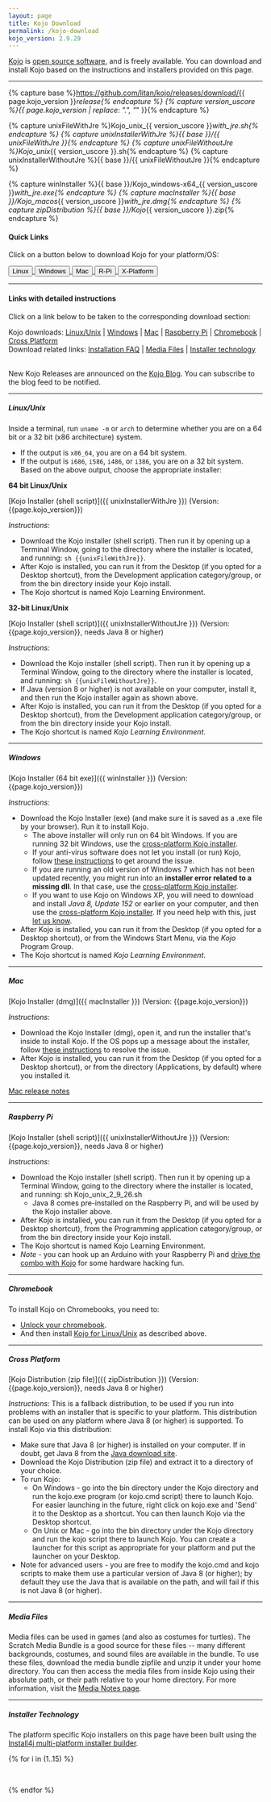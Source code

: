 ```yaml
---
layout: page
title: Kojo Download
permalink: /kojo-download
kojo_version: 2.9.29
---
```


[Kojo](/kojo) is [open source software](https://github.com/litan/kojo), and is freely available. You can download and install Kojo based on the instructions and installers provided on this page.

---

{% capture base %}https://github.com/litan/kojo/releases/download/{{ page.kojo_version }}_release{% endcapture %}
{% capture version_uscore %}{{ page.kojo_version | replace: ".", "_" }}{% endcapture %}

{% capture unixFileWithJre %}Kojo_unix_{{ version_uscore }}_with_jre.sh{% endcapture %}
{% capture unixInstallerWithJre %}{{ base }}/{{ unixFileWithJre }}{% endcapture %}
{% capture unixFileWithoutJre %}Kojo_unix_{{ version_uscore }}.sh{% endcapture %}
{% capture unixInstallerWithoutJre %}{{ base }}/{{ unixFileWithoutJre }}{% endcapture %}

{% capture winInstaller %}{{ base }}/Kojo_windows-x64_{{ version_uscore }}_with_jre.exe{% endcapture %}
{% capture macInstaller %}{{ base }}/Kojo_macos_{{ version_uscore }}_with_jre.dmg{% endcapture %}
{% capture zipDistribution %}{{ base }}/Kojo_{{ version_uscore }}.zip{% endcapture %}

#### Quick Links

Click on a button below to download Kojo for your platform/OS:

<div class="row ml-1 mb-4">
  <a href="{{ unixInstallerWithJre }}">
    <button type="button" class="btn btn-primary btn-theme-bg">Linux</button>
  </a>

  <a href="{{ winInstaller }}">
    <button type="button" class="btn btn-primary btn-theme-bg">Windows</button>
  </a>

  <a href="{{ macInstaller }}">
    <button type="button" class="btn btn-primary btn-theme-bg">Mac</button>
  </a>

  <a href="{{ unixInstallerWithoutJre }}">
    <button type="button" class="btn btn-primary btn-theme-bg">R-Pi</button>
  </a>

  <a href="{{ zipDistribution }}">
    <button type="button" class="btn btn-primary btn-theme-bg">X-Platform</button>
  </a>
</div>

---

#### Links with detailed instructions

Click on a link below to be taken to the corresponding download section:
<div>
  Kojo downloads:
      <a href="#unix">Linux/Unix</a> | <a href="#win">Windows</a> | <a href="#mac">Mac</a> | <a href="#rpi">Raspberry Pi</a> | <a href="#chromebook">Chromebook</a> | <a href="#crossplatform">Cross Platform</a>
      <br/>
  Download related links:
      <a href="https://docs.kogics.net/faq/installation-faq.html">Installation FAQ</a> | <a href="#media">Media Files</a> | <a href="#install4j">Installer technology</a>
      <br/><br/>
</div>

New Kojo Releases are announced on the [Kojo Blog](/blog). You can subscribe to the blog feed to be notified.

---

<h5 id="unix">Linux/Unix</h5>

Inside a terminal, run `uname -m` or `arch` to determine whether you are on a 64 bit or a 32 bit (x86 architecture) system.
* If the output is `x86_64`, you are on a 64 bit system.
* If the output is `i686`, `i586`, `i486`, or `i386`, you are on a 32 bit system.
Based on the above output, choose the appropriate installer:

**64 bit Linux/Unix**

[Kojo Installer (shell script)]({{ unixInstallerWithJre }}) (Version: {{page.kojo_version}})

*Instructions:*
* Download the Kojo installer (shell script). Then run it by opening up a Terminal Window, going to the directory where the installer is located, and running: `sh {{unixFileWithJre}}`.
* After Kojo is installed, you can run it from the Desktop (if you opted for a Desktop shortcut), from the Development application category/group, or from the bin directory inside your Kojo install.
* The Kojo shortcut is named Kojo Learning Environment.


**32-bit Linux/Unix**

[Kojo Installer (shell script)]({{ unixInstallerWithoutJre }}) (Version: {{page.kojo_version}}, needs Java 8 or higher)

*Instructions:*
* Download the Kojo installer (shell script). Then run it by opening up a Terminal Window, going to the directory where the installer is located, and running: `sh {{unixFileWithoutJre}}`.
* If Java (version 8 or higher) is not available on your computer, install it, and then run the Kojo installer again as shown above.
* After Kojo is installed, you can run it from the Desktop (if you opted for a Desktop shortcut), from the Development application category/group, or from the bin directory inside your Kojo install.
* The Kojo shortcut is named *Kojo Learning Environment*.

---

<h5 id="win">Windows</h5>

[Kojo Installer (64 bit exe)]({{ winInstaller }}) (Version: {{page.kojo_version}})

*Instructions:*
* Download the Kojo Installer (exe) (and make sure it is saved as a .exe file by your browser). Run it to install Kojo.
  * The above installer will only run on 64 bit Windows. If you are running 32 bit Windows, use the [cross-platform Kojo installer](/kojo-download#crossplatform).
  * If your anti-virus software does not let you install (or run) Kojo, follow [these instructions](http://wiki.kogics.net/sf:kojo-windows-antivirus) to get around the issue.
  * If you are running an old version of Windows 7 which has not been updated recently, you might run into an **installer error related to a missing dll**. In that case, use the [cross-platform Kojo installer](/kojo-download#crossplatform).
  * If you want to use Kojo on Windows XP, you will need to download and install *Java 8, Update 152* or earlier on your computer, and then use the [cross-platform Kojo installer](/kojo-download#crossplatform). If you need help with this, just [let us know](mailto:feedback@kogics..net).
* After Kojo is installed, you can run it from the Desktop (if you opted for a Desktop shortcut), or from the Windows Start Menu, via the *Kojo* Program Group.
* The Kojo shortcut is named *Kojo Learning Environment*.

---

<h5 id="mac">Mac</h5>

[Kojo Installer (dmg)]({{ macInstaller }}) (Version: {{page.kojo_version}})

*Instructions:*
* Download the Kojo Installer (dmg), open it, and run the installer that's inside to install Kojo. If the OS pops up a message about the installer, follow [these instructions](http://wiki.kogics.net/sf:kojo-dmg-damaged) to resolve the issue.
* After Kojo is installed, you can run it from the Desktop (if you opted for a Desktop shortcut), or from the directory (Applications, by default) where you installed it.

[Mac release notes](http://wiki.kogics.net/sf:kojo-mac-relnotes)

---

<h5 id="rpi">Raspberry Pi</h5>

[Kojo Installer (shell script)]({{ unixInstallerWithoutJre }}) (Version: {{page.kojo_version}}, needs Java 8 or higher)

*Instructions:*
* Download the Kojo installer (shell script). Then run it by opening up a Terminal Window, going to the directory where the installer is located, and running:  sh Kojo_unix_2_9_26.sh
  * Java 8 comes pre-installed on the Raspberry Pi, and will be used by the Kojo installer above.
* After Kojo is installed, you can run it from the Desktop (if you opted for a Desktop shortcut), from the Programming application category/group, or from the bin directory inside your Kojo install.
* The Kojo shortcut is named Kojo Learning Environment.
* *Note* - you can hook up an Arduino with your Raspberry Pi and [drive the combo with Kojo](https://github.com/litan/kojo-arduino) for some hardware hacking fun.

---

<h5 id="chromebook">Chromebook</h5>

To install Kojo on Chromebooks, you need to:
* [Unlock your chromebook](http://www.androidauthority.com/crouton-turn-your-chromebook-into-far-more-than-a-glorified-web-browser-663044).
* And then install [Kojo for Linux/Unix](/kojo-download#unix) as described above.

---

<h5 id="crossplatform">Cross Platform</h5>

[Kojo Distribution (zip file)]({{ zipDistribution }}) (Version: {{page.kojo_version}}, needs Java 8 or higher)

*Instructions:*
This is a fallback distribution, to be used if you run into problems with an installer that is specific to your platform. This distribution can be used on any platform where Java 8 (or higher) is supported. To install Kojo via this distribution:
* Make sure that Java 8 (or higher) is installed on your computer. If in doubt, get Java 8 from the [Java download site](https://www.java.com/download/).
* Download the Kojo Distribution (zip file) and extract it to a directory of your choice.
* To run Kojo:
  * On Windows - go into the bin directory under the Kojo directory and run the kojo.exe program (or kojo.cmd script) there to launch Kojo. For easier launching in the future, right click on kojo.exe and 'Send' it to the Desktop as a shortcut. You can then launch Kojo via the Desktop shortcut.
  * On Unix or Mac - go into the bin directory under the Kojo directory and run the kojo script there to launch Kojo. You can create a launcher for this script as appropriate for your platform and put the launcher on your Desktop.
* Note for advanced users - you are free to modify the kojo.cmd and kojo scripts to make them use a particular version of Java 8 (or higher); by default they use the Java that is available on the path, and will fail if this is not Java 8 (or higher).

---

<h5 id="media">Media Files</h5>

Media files can be used in games (and also as costumes for turtles). The Scratch Media Bundle is a good source for these files -- many different backgrounds, costumes, and sound files are available in the bundle. To use these files, download the media bundle zipfile and unzip it under your home directory. You can then access the media files from inside Kojo using their absolute path, or their path relative to your home directory. For more information, visit the [Media Notes page](http://wiki.kogics.net/sf:media-notes).

---

<h5 id="install4j">Installer Technology</h5>

The platform specific Kojo installers on this page have been built using the [Install4j multi-platform installer builder](https://www.ej-technologies.com/products/install4j/overview.html).

{% for i in (1..15) %}
<p>&nbsp;</p>
{% endfor %}